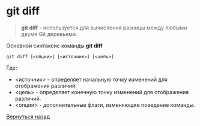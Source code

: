 # git diff

>**git diff** -  используется для вычисления разницы между любыми двумя Git деревьями.

Основной синтаксис команды **git diff**
```
git diff [<опции>] [<источник>] [<цель>]
```
Где:

* <источник> - определяет начальную точку изменений для отображения различий.
* <цель> - определяет конечную точку изменений для отображения различий.
* <опции> - дополнительные флаги, изменяющие поведение команды.

[Вернуться назад](/readme.md)